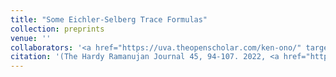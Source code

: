 ```yaml
---
title: "Some Eichler-Selberg Trace Formulas"
collection: preprints
venue: ''
collaborators: '<a href="https://uva.theopenscholar.com/ken-ono/" target=_blank>Ono K.</a>, Saad H.'
citation: '(The Hardy Ramanujan Journal 45, 94-107. 2022, <a href="https://hal.science/hal-03914242v1/document">File</a>)'
---
```

